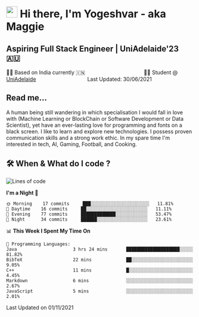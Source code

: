 <h1><img src="https://emojis.slackmojis.com/emojis/images/1531849430/4246/blob-sunglasses.gif?1531849430" width="30"/> Hi there, I'm Yogeshvar - aka Maggie</h1>

## Aspiring Full Stack Engineer | UniAdelaide'23 🇦🇺  
🏂🏻  Based on India currently 🇮🇳 &nbsp;&nbsp;&nbsp;&nbsp;&nbsp;&nbsp;&nbsp;&nbsp;&nbsp;&nbsp;&nbsp;&nbsp;&nbsp;&nbsp;&nbsp;&nbsp;&nbsp;&nbsp;&nbsp;&nbsp;&nbsp;&nbsp;&nbsp;&nbsp;&nbsp;&nbsp;&nbsp;&nbsp;&nbsp;&nbsp;&nbsp;&nbsp;&nbsp;&nbsp;&nbsp;&nbsp;&nbsp;&nbsp;&nbsp;👨‍💻 Student @ [UniAdelaide](https://www.adelaide.edu.au)   &nbsp;&nbsp;&nbsp;&nbsp;&nbsp;&nbsp;&nbsp;&nbsp;&nbsp;&nbsp;&nbsp;&nbsp;&nbsp;&nbsp;&nbsp;&nbsp;&nbsp;&nbsp;&nbsp;&nbsp;&nbsp;&nbsp;&nbsp;&nbsp;&nbsp;&nbsp;&nbsp;&nbsp;&nbsp;&nbsp;&nbsp;&nbsp; &nbsp;Last Updated: 30/06/2021

## Read me...

A human being still wandering in which specialisation I would fall in love with (Machine Learning or BlockChain or Software Development or Data Scientist), yet have an ever-lasting love for programming and fonts on a black screen. I like to learn and explore new technologies. I possess proven communication skills and a strong work ethic. In my spare time I'm interested in tech, AI, Gaming, Football, and Cooking.

## 🛠 When & What do I code ?  

<!--START_SECTION:waka-->
![Lines of code](https://img.shields.io/badge/From%20Hello%20World%20I%27ve%20Written-79351%20lines%20of%20code-blue)

**I'm a Night 🦉** 

```text
🌞 Morning    17 commits     ███░░░░░░░░░░░░░░░░░░░░░░   11.81% 
🌆 Daytime    16 commits     ██░░░░░░░░░░░░░░░░░░░░░░░   11.11% 
🌃 Evening    77 commits     █████████████░░░░░░░░░░░░   53.47% 
🌙 Night      34 commits     ██████░░░░░░░░░░░░░░░░░░░   23.61%

```


📊 **This Week I Spent My Time On** 

```text
💬 Programming Languages: 
Java                     3 hrs 24 mins       ████████████████████░░░░░   81.82% 
BibTeX                   22 mins             ██░░░░░░░░░░░░░░░░░░░░░░░   9.05% 
C++                      11 mins             █░░░░░░░░░░░░░░░░░░░░░░░░   4.45% 
Markdown                 6 mins              ░░░░░░░░░░░░░░░░░░░░░░░░░   2.67% 
JavaScript               5 mins              ░░░░░░░░░░░░░░░░░░░░░░░░░   2.01%

```


 Last Updated on 01/11/2021
<!--END_SECTION:waka-->
